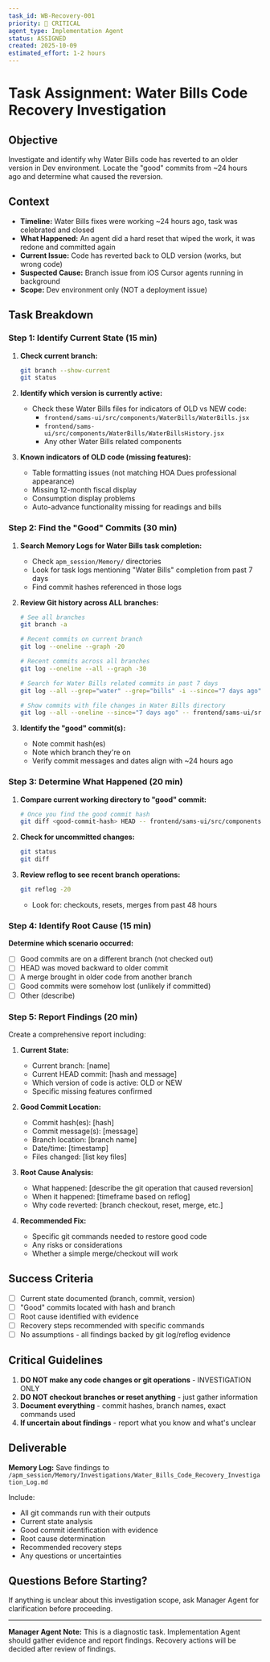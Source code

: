 ```yaml
---
task_id: WB-Recovery-001
priority: 🚨 CRITICAL
agent_type: Implementation Agent
status: ASSIGNED
created: 2025-10-09
estimated_effort: 1-2 hours
---
```


# Task Assignment: Water Bills Code Recovery Investigation

## Objective
Investigate and identify why Water Bills code has reverted to an older version in Dev environment. Locate the "good" commits from ~24 hours ago and determine what caused the reversion.

## Context
- **Timeline:** Water Bills fixes were working ~24 hours ago, task was celebrated and closed
- **What Happened:** An agent did a hard reset that wiped the work, it was redone and committed again
- **Current Issue:** Code has reverted back to OLD version (works, but wrong code)
- **Suspected Cause:** Branch issue from iOS Cursor agents running in background
- **Scope:** Dev environment only (NOT a deployment issue)

## Task Breakdown

### Step 1: Identify Current State (15 min)
1. **Check current branch:**
   ```bash
   git branch --show-current
   git status
   ```

2. **Identify which version is currently active:**
   - Check these Water Bills files for indicators of OLD vs NEW code:
     - `frontend/sams-ui/src/components/WaterBills/WaterBills.jsx`
     - `frontend/sams-ui/src/components/WaterBills/WaterBillsHistory.jsx`
     - Any other Water Bills related components
   
3. **Known indicators of OLD code (missing features):**
   - Table formatting issues (not matching HOA Dues professional appearance)
   - Missing 12-month fiscal display
   - Consumption display problems
   - Auto-advance functionality missing for readings and bills

### Step 2: Find the "Good" Commits (30 min)
1. **Search Memory Logs for Water Bills task completion:**
   - Check `apm_session/Memory/` directories
   - Look for task logs mentioning "Water Bills" completion from past 7 days
   - Find commit hashes referenced in those logs

2. **Review Git history across ALL branches:**
   ```bash
   # See all branches
   git branch -a
   
   # Recent commits on current branch
   git log --oneline --graph -20
   
   # Recent commits across all branches
   git log --oneline --all --graph -30
   
   # Search for Water Bills related commits in past 7 days
   git log --all --grep="water" --grep="bills" -i --since="7 days ago" --oneline
   
   # Show commits with file changes in Water Bills directory
   git log --all --oneline --since="7 days ago" -- frontend/sams-ui/src/components/WaterBills/
   ```

3. **Identify the "good" commit(s):**
   - Note commit hash(es)
   - Note which branch they're on
   - Verify commit messages and dates align with ~24 hours ago

### Step 3: Determine What Happened (20 min)
1. **Compare current working directory to "good" commit:**
   ```bash
   # Once you find the good commit hash
   git diff <good-commit-hash> HEAD -- frontend/sams-ui/src/components/WaterBills/
   ```

2. **Check for uncommitted changes:**
   ```bash
   git status
   git diff
   ```

3. **Review reflog to see recent branch operations:**
   ```bash
   git reflog -20
   ```
   - Look for: checkouts, resets, merges from past 48 hours

### Step 4: Identify Root Cause (15 min)
**Determine which scenario occurred:**
- [ ] Good commits are on a different branch (not checked out)
- [ ] HEAD was moved backward to older commit
- [ ] A merge brought in older code from another branch
- [ ] Good commits were somehow lost (unlikely if committed)
- [ ] Other (describe)

### Step 5: Report Findings (20 min)
Create a comprehensive report including:

1. **Current State:**
   - Current branch: [name]
   - Current HEAD commit: [hash and message]
   - Which version of code is active: OLD or NEW
   - Specific missing features confirmed

2. **Good Commit Location:**
   - Commit hash(es): [hash]
   - Commit message(s): [message]
   - Branch location: [branch name]
   - Date/time: [timestamp]
   - Files changed: [list key files]

3. **Root Cause Analysis:**
   - What happened: [describe the git operation that caused reversion]
   - When it happened: [timeframe based on reflog]
   - Why code reverted: [branch checkout, reset, merge, etc.]

4. **Recommended Fix:**
   - Specific git commands needed to restore good code
   - Any risks or considerations
   - Whether a simple merge/checkout will work

## Success Criteria
- [ ] Current state documented (branch, commit, version)
- [ ] "Good" commits located with hash and branch
- [ ] Root cause identified with evidence
- [ ] Recovery steps recommended with specific commands
- [ ] No assumptions - all findings backed by git log/reflog evidence

## Critical Guidelines
1. **DO NOT make any code changes or git operations** - INVESTIGATION ONLY
2. **DO NOT checkout branches or reset anything** - just gather information
3. **Document everything** - commit hashes, branch names, exact commands used
4. **If uncertain about findings** - report what you know and what's unclear

## Deliverable
**Memory Log:** Save findings to `/apm_session/Memory/Investigations/Water_Bills_Code_Recovery_Investigation_Log.md`

Include:
- All git commands run with their outputs
- Current state analysis
- Good commit identification with evidence
- Root cause determination
- Recommended recovery steps
- Any questions or uncertainties

## Questions Before Starting?
If anything is unclear about this investigation scope, ask Manager Agent for clarification before proceeding.

---

**Manager Agent Note:** This is a diagnostic task. Implementation Agent should gather evidence and report findings. Recovery actions will be decided after review of findings.

